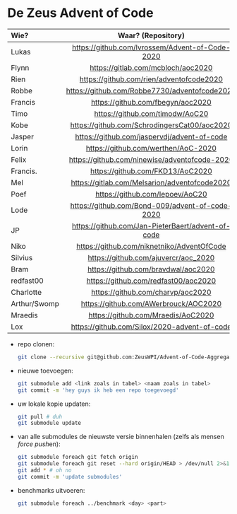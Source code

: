 # De Zeus Advent of Code

| Wie?           | Waar? (Repository)                                | Taal?      |
| :------------- | :-----------------------------------------------: | ---------: |
| Lukas          | https://github.com/lvrossem/Advent-of-Code-2020   | Rust       |
| Flynn          | https://gitlab.com/mcbloch/aoc2020                | Elixir     |
| Rien           | https://github.com/rien/adventofcode2020          | Elixir     |
| Robbe          | https://github.com/Robbe7730/adventofcode2020     | Rust       |
| Francis        | https://github.com/fbegyn/aoc2020                 | Go         |
| Timo           | https://github.com/timodw/AoC20                   | Rust       |
| Kobe           | https://github.com/SchrodingersCat00/aoc2020      | Haskell    |
| Jasper         | https://github.com/jaspervdj/advent-of-code       | Haskell    |
| Lorin          | https://github.com/werthen/AoC-2020               | TensorFlow |
| Felix          | https://github.com/ninewise/adventofcode-2020     | Shell      |
| Francis.       | https://github.com/FKD13/AoC2020                  | Erlang     |
| Mel            | https://gitlab.com/Melsarion/adventofcode2020     | Elixir     |
| Poef           | https://github.com/Iepoev/AoC20                   | Elixir     |
| Lode           | https://github.com/Bond-009/advent-of-code-2020   | C          |
| JP             | https://github.com/Jan-PieterBaert/advent-of-code | Rust       |
| Niko           | https://github.com/niknetniko/AdventOfCode        | Elixir     |
| Silvius        | https://github.com/ajuvercr/aoc_2020              | Haskell    |
| Bram           | https://github.com/bravdwal/aoc2020               | Perl       |
| redfast00      | https://github.com/redfast00/aoc2020              | Python     |
| Charlotte      | https://github.com/charvp/aoc2020                 | Nix        |
| Arthur/Swomp   | https://github.com/AWerbrouck/AOC2020             | Java       |
| Mraedis        | https://github.com/Mraedis/AoC2020                | Python     |
| Lox            | https://github.com/Silox/2020-advent-of-code      | Ruby       |

* repo clonen:

    ```sh
    git clone --recursive git@github.com:ZeusWPI/Advent-of-Code-Aggregator.git
    ```

* nieuwe toevoegen:

    ```sh
    git submodule add <link zoals in tabel> <naam zoals in tabel>
    git commit -m 'hey guys ik heb een repo toegevoegd'
    ```

* uw lokale kopie updaten:

    ```sh
    git pull # duh
    git submodule update
    ```

* van alle submodules de nieuwste versie binnenhalen (zelfs als mensen *force push*en):

    ```sh
    git submodule foreach git fetch origin
    git submodule foreach git reset --hard origin/HEAD > /dev/null 2>&1
    git add * # oh no
    git commit -m 'update submodules'
    ```

* benchmarks uitvoeren:

    ```sh
    git submodule foreach ../benchmark <day> <part>
    ```
